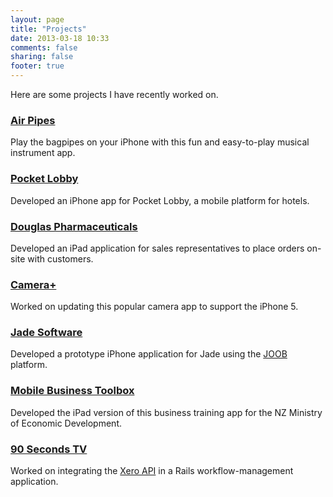 ```yaml
---
layout: page
title: "Projects"
date: 2013-03-18 10:33
comments: false
sharing: false
footer: true
---
```

Here are some projects I have recently worked on.

### [Air Pipes](http://elucidcode.com/airpipes)

Play the bagpipes on your iPhone with this fun and easy-to-play musical instrument app.

### [Pocket Lobby](http://pocketlobby.com)

Developed an iPhone app for Pocket Lobby, a mobile platform for hotels.

### [Douglas Pharmaceuticals](http://douglas.co.nz)

Developed an iPad application for sales representatives to place orders on-site with customers.

### [Camera+](http://campl.us)

Worked on updating this popular camera app to support the iPhone 5.

### [Jade Software](http://www.jadeworld.com)

Developed a prototype iPhone application for Jade using the [JOOB](http://www.joobworld.com) platform.

### [Mobile Business Toolbox](http://www.business.govt.nz/mobile-toolbox)

Developed the iPad version of this business training app for the NZ Ministry of Economic Development.

### [90 Seconds TV](http://90seconds.tv)

Worked on integrating the [Xero API](http://xero.com) in a Rails workflow-management application.